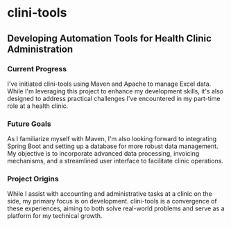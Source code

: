 # clini-tools
## Developing Automation Tools for Health Clinic Administration

### Current Progress
I've initiated clini-tools using Maven and Apache to manage Excel data. While I'm leveraging this project to enhance my development skills, it's also designed to address practical challenges I've encountered in my part-time role at a health clinic.

### Future Goals
As I familiarize myself with Maven, I'm also looking forward to integrating Spring Boot and setting up a database for more robust data management. My objective is to incorporate advanced data processing, invoicing mechanisms, and a streamlined user interface to facilitate clinic operations.

### Project Origins
While I assist with accounting and administrative tasks at a clinic on the side, my primary focus is on development. clini-tools is a convergence of these experiences, aiming to both solve real-world problems and serve as a platform for my technical growth.